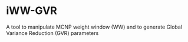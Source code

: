 # iWW-GVR
A tool to manipulate MCNP weight window (WW) and to generate Global Variance Reduction (GVR) parameters
